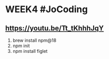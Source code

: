 # WEEK4 #JoCoding
https://youtu.be/Tt_tKhhhJqY
---
1. brew install npm@18
1. npm init
1. npm install figlet